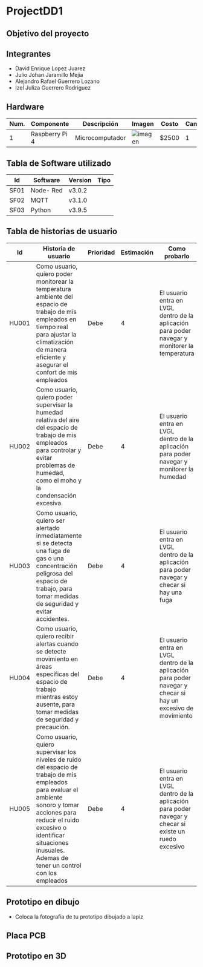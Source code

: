 # ProjectDD1
<!-- Subtitulo -->
## Objetivo del proyecto


## Integrantes
- David Enrique Lopez Juarez
- Julio Johan Jaramillo Mejia
- Alejandro Rafael Guerrero Lozano
- Izel Juliza Guerrero Rodriguez

<!--Componentes electricos-->
## Hardware
| Num.| Componente | Descripción | Imagen | Costo | Cantidad |
|-----|------------|-------------|--------|-------|----------|
|  1  |Raspberry Pi 4 |Microcomputador|![imagen](https://m.media-amazon.com/images/I/41cn6diLE0L._AC_.jpg)|  $2500 | 1

## Tabla de Software utilizado
| Id | Software | Version | Tipo |
|----|----------|---------|------|
| SF01 | Node- Red | v3.0.2 |      |
| SF02 | MQTT | v3.1.0 |      |
| SF03 | Python | v3.9.5 |      |



## Tabla de historias de usuario
| Id | Historia de usuario | Prioridad | Estimación | Como probarlo | Responsable |
|----|---------------------|-----------|------------|---------------|-------------|
|HU001| Como usuario, quiero poder monitorear la temperatura ambiente del espacio de trabajo de mis empleados en tiempo real para ajustar la climatización de manera eficiente y asegurar el confort de mis empleados| Debe | 4 | El usuario entra en LVGL dentro de la aplicación para poder navegar y monitorer la temperatura | ???? |
| HU002   |  Como usuario, quiero poder supervisar la humedad relativa del aire del espacio de trabajo de mis empleados para controlar y evitar problemas de humedad, como el moho y la condensación excesiva.  |    Debe   |   4   | El usuario entra en LVGL dentro de la aplicación para poder navegar y monitorer la humedad | ??????  |
| HU003 | Como usuario, quiero ser alertado inmediatamente si se detecta una fuga de gas o una concentración peligrosa del espacio de trabajo, para tomar medidas de seguridad y evitar accidentes.  |  Debe |   4   |  El usuario entra en LVGL dentro de la aplicación para poder navegar y checar si hay una fuga | ?????|
| HU004 | Como usuario, quiero recibir alertas cuando se detecte movimiento en áreas específicas  del espacio de trabajo  mientras estoy ausente, para tomar medidas de seguridad y precaución. |  Debe |   4   |  El usuario entra en LVGL dentro de la aplicación para poder navegar y checar si hay un excesivo de movimiento | ?????|
| HU005 | Como usuario, quiero supervisar los niveles de ruido  del espacio de trabajo de mis empleados para evaluar el ambiente sonoro y tomar acciones para reducir el ruido excesivo o identificar situaciones inusuales. Ademas de tener un control con los empleados|  Debe |   4   |  El usuario entra en LVGL dentro de la aplicación para poder navegar y checar si existe un ruedo excesivo | ?????|

## Prototipo en dibujo
- Coloca la fotografia de tu prototipo dibujado a lapiz

## Placa PCB

## Prototipo en 3D
